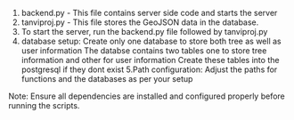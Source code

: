 1. backend.py - This file contains server side code and starts the server
2. tanviproj.py - This file stores the GeoJSON data in the database.
3. To start the server, run the backend.py file followed by tanviproj.py
4. database setup: Create only one database to store both tree as well as user information
                   The databse contains two tables one to store tree information and other for user information
                   Create these tables into the postgresql if they dont exist
5.Path configuration: Adjust the paths for functions and the databases as per your setup

Note: Ensure all dependencies are installed and configured properly before running the scripts.
